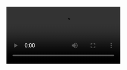 <video src="https://github.com/ybfqlt/Daily_practice/blob/master/test/Nice%E5%95%86%E5%9F%8E%20-%20Google%20Chrome%202020-02-11%2017-15-44.mp4"></video>
